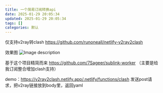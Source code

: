 ```yaml
---
title: 一个简易订阅转换api
date: 2025-01-29 20:05:34
updated: 2025-01-29 20:05:34
tags: []
categories: 默认
---
```


仅支持v2ray转clash
https://github.com/runoneall/netlify-v2ray2clash

效果图
![Image description](https://s.rmimg.com/2025-01-30/1738177211-979039-2025-01-30-025909.png)

基于这个项目精简而来
https://github.com/7Sageer/sublink-worker
（主要是给我订阅整合增加clash支持）

demo：https://v2ray2clash.netlify.app/.netlify/functions/clash
发送post请求，把v2ray链接放到body里，返回yaml
